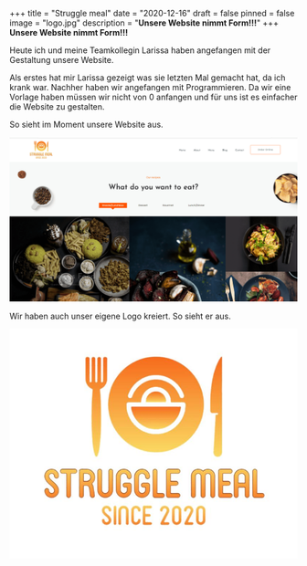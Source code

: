 +++
title = "Struggle meal"
date = "2020-12-16"
draft = false
pinned = false
image = "logo.jpg"
description = "**Unsere Website nimmt Form!!!**"
+++
**Unsere Website nimmt Form!!!**

Heute ich und meine Teamkollegin Larissa haben angefangen mit der Gestaltung unsere Website.

Als erstes hat mir Larissa gezeigt was sie letzten Mal gemacht hat, da ich krank war. Nachher haben wir angefangen mit Programmieren. Da wir eine Vorlage haben müssen wir nicht von 0 anfangen und für uns ist es einfacher die Website zu gestalten.

So sieht im Moment unsere Website aus.

![](website-2-.png)

Wir haben auch unser eigene Logo kreiert. So sieht er aus.

![](logo.jpg)
